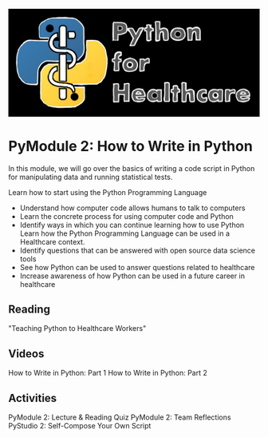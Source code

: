 ![](_fig/labeled.jpg)

# PyModule 2: How to Write in Python
In this module, we will go over the basics of writing a code script in Python for manipulating data and running statistical tests. 

Learn how to start using the Python Programming Language
- Understand how computer code allows humans to talk to computers
- Learn the concrete process for using computer code and Python
- Identify ways in which you can continue learning how to use Python
Learn how the Python Programming Language can be used in a Healthcare context. 
- Identify questions that can be answered with open source data science tools
- See how Python can be used to answer questions related to healthcare
- Increase awareness of how Python can be used in a future career in healthcare

## Reading
"Teaching Python to Healthcare Workers"

## Videos
How to Write in Python: Part 1
How to Write in Python: Part 2

## Activities
PyModule 2: Lecture & Reading Quiz
PyModule 2: Team Reflections
PyStudio 2: Self-Compose Your Own Script 